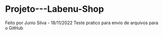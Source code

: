 # Projeto---Labenu-Shop

Feito por Junio Silva - 18/11/2022
Teste pratico para envio de arquivos para o GitHub 
